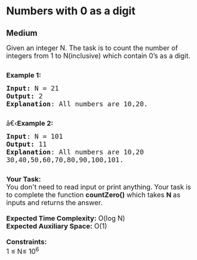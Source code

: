 # Numbers with 0 as a digit
## Medium
<div class="problems_problem_content__Xm_eO"><p><span style="font-size:18px">Given an integer N. The task is to count the number of integers from 1 to N(inclusive) which contain 0’s as a digit.</span></p>

<p><br>
<span style="font-size:18px"><strong>Example 1:</strong></span></p>

<pre><span style="font-size:18px"><strong>Input: </strong>N = 21
<strong>Output:</strong> 2
<strong>Explanation</strong>: All numbers are 10,20.
</span></pre>

<p><br>
<span style="font-size:18px">â€‹<strong>Example 2:</strong></span></p>

<pre><span style="font-size:18px"><strong>Input</strong>: N = 101
<strong>Output:</strong> 11
<strong>Explanation</strong>: All numbers are 10,20
30,40,50,60,70,80,90,100,101.</span></pre>

<p><br>
<span style="font-size:18px"><strong>Your Task:&nbsp;&nbsp;</strong><br>
You don't need to read input or print anything. Your task is to complete the function&nbsp;<strong>countZero()</strong>&nbsp;which takes&nbsp;<strong>N&nbsp;</strong>as inputs and returns the answer.<br>
<br>
<strong>Expected Time Complexity:</strong>&nbsp;O(log N)<br>
<strong>Expected Auxiliary Space:</strong>&nbsp;O(1)<br>
<br>
<strong>Constraints:</strong><br>
1 ≤ N≤ 10<sup>6</sup></span></p>
</div>